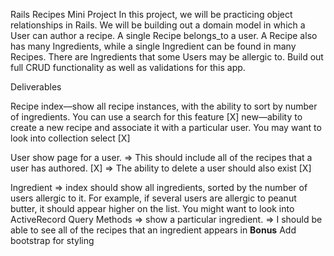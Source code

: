 Rails Recipes Mini Project
In this project, we will be practicing object relationships in Rails. We will be building out a domain model in which a User can author a recipe. A single Recipe belongs_to a user. A Recipe also has many Ingredients, while a single Ingredient can be found in many Recipes. There are Ingredients that some Users may be allergic to. Build out full CRUD functionality as well as validations for this app.

Deliverables

Recipe
index––show all recipe instances, with the ability to sort by number of ingredients. You can use a search for this feature [X]
new––ability to create a new recipe and associate it with a particular user. You may want to look into collection select [X]

User
show page for a user.
=> This should include all of the recipes that a user has authored. [X]
=> The ability to delete a user should also exist [X]

Ingredient
=> index should show all ingredients, sorted by the number of users allergic to it. For example, if several users are allergic to peanut butter, it should appear higher on the list. You might want to look into ActiveRecord Query Methods
=> show a particular ingredient.
=> I should be able to see all of the recipes that an ingredient appears in
**Bonus**
Add bootstrap for styling
